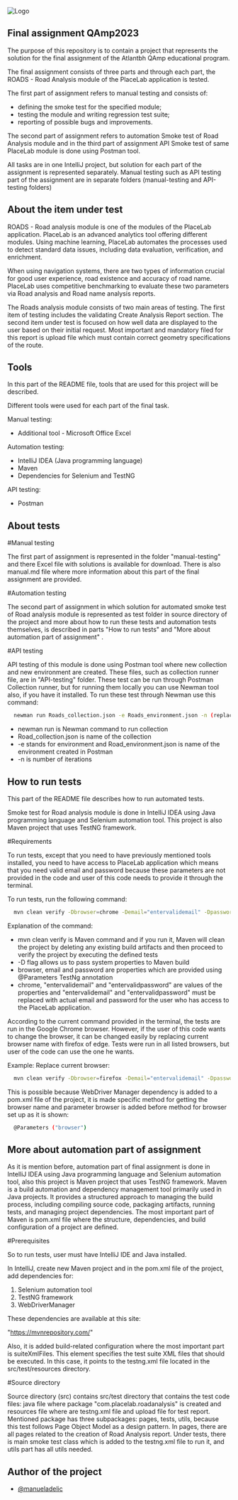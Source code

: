 
![Logo](https://go.placelab.com/assets/logo-526ea19604d26801aca90fe441f7df4775a24a5d74ae273dbc4af85f42241259.png)


## Final assignment QAmp2023

The purpose of this repository is to contain a project that represents the solution for the final assignment of the Atlantbh QAmp educational program.

The final assignment consists of three parts and through each part, the ROADS - Road Analysis module of the PlaceLab application is tested.

The first part of assignment refers to manual testing and consists of:
- defining the smoke test for the specified module;
- testing the module and writing regression test suite;
- reporting of possible bugs and improvements.

The second part of assignment refers to automation Smoke test of Road Analysis module and in the third part of assignment API Smoke test of same PlaceLab module is done using Postman tool.

All tasks are in one IntelliJ project, but solution for each part of the assignment is represented separately. Manual testing such as API testing part of the assignment are in separate folders (manual-testing and API-testing folders)

## About the item under test

ROADS - Road analysis module is one of the modules of the PlaceLab application.
PlaceLab is an advanced analytics tool offering different modules.
Using machine learning, PlaceLab automates the processes used to detect standard data issues, including data evaluation, verification, and enrichment.

When using navigation systems, there are two types of information crucial for good user experience, road existence and accuracy of road name. PlaceLab uses competitive benchmarking to evaluate these two parameters via Road analysis and Road name analysis reports.

The Roads analysis module consists of two main areas of testing. The first item of testing includes the validating Create Analysis Report section. The second item under test is focused on how well data are displayed to the user based on their initial request.
Most important and mandatory filed for this report is upload file which must contain correct geometry specifications of the route.

## Tools

In this part of the README file, tools that are used for this project will be described.

Different tools were used for each part of the final task.

Manual testing:
- Additional tool - Microsoft Office Excel

Automation testing:
- IntelliJ IDEA (Java programming language)
- Maven
- Dependencies for Selenium and TestNG

API testing:
- Postman

## About tests

#Manual testing

The first part of assignment is represented in the folder "manual-testing" and there Excel file with solutions is available for download.
There is also manual.md file where more information about this part of the final assignment are provided.

#Automation testing

The second part of assignment in which solution for automated smoke test of Road analysis module is represented as test folder in source directory of the project and more about how to run these tests and automation tests themselves, is described in parts "How to run tests" and "More about automation part of assignment" .

#API testing

API testing of this module is done using Postman tool where new collection and new environment are created. These files, such as collection runner file, are in "API-testing" folder.
These test can be run through Postman Collection runner, but for running them locally you can use Newman tool also, if you have it installed.
To run these test through Newman use this command:

```bash
  newman run Roads_collection.json -e Roads_environment.json -n (replace with wanted number of iterations)
```
- newman run is Newman command to run collection 
- Road_collection.json is name of the collection 
- -e stands for environment and Road_environment.json is name of the environment created in Postman
- -n is number of iterations 

## How to run tests

This part of the README file describes how to run automated tests.

Smoke test for Road analysis module is done in IntelliJ IDEA using Java programming language and Selenium automation tool. This project is also Maven project that uses TestNG framework.

#Requirements

To run tests, except that you need to have previously mentioned tools installed, you need to have access to PlaceLab application which means that you need valid email and password because these parameters are not provided in the code and user of this code needs to provide it through the terminal.

To run tests, run the following command:

```bash
  mvn clean verify -Dbrowser=chrome -Demail="entervalidemail" -Dpassword="entervalidpassword"
```

Explanation of the command:

- mvn clean verify is Maven command and if you run it, Maven will clean the project by deleting any existing build artifacts and then proceed to verify the project by executing the defined tests
- -D flag allows us to pass system properties to Maven build
- browser, email and password are properties which are provided using @Parameters TestNg annotation
- chrome, "entervalidemail" and "entervalidpassword" are values of the properties and "entervalidemail" and "entervalidpassword" must be replaced with actual email and password for the user who has access to the PlaceLab application.

According to the current command provided in the terminal, the tests are run in the Google Chrome browser.
However, if the user of this code wants to change the browser, it can be changed easily by replacing current browser name with firefox of edge.
Tests were run in all listed browsers, but user of the code can use the one he wants.

Example:
Replace current browser:

```bash
  mvn clean verify -Dbrowser=firefox -Demail="entervalidemail" -Dpassword="entervalidpassword"
```

This is possible because WebDriver Manager dependency is added to a pom.xml file of the project, it is made specific method for getting the browser name and parameter browser is added before method for browser set up as it is shown:

```bash
  @Parameters ("browser")
```

## More about automation part of assignment

As it is mention before, automation part of final assignment is done in IntelliJ IDEA using Java programming language and Selenium automation tool, also this project is Maven project that uses TestNG framework.
Maven is a build automation and dependency management tool primarily used in Java projects. It provides a structured approach to managing the build process, including compiling source code, packaging artifacts, running tests, and managing project dependencies.
The most important part of Maven is pom.xml file where the structure, dependencies, and build configuration of a project are defined.

#Prerequisites

So to run tests, user must have IntelliJ IDE and Java installed.

In IntelliJ, create new Maven project and in the pom.xml file of the project, add dependencies for:

1. Selenium automation tool
2. TestNG framework
3. WebDriverManager

These dependencies are available at this site:

"https://mvnrepository.com/"

Also, it is added build-related configuration where the most important part is suiteXmlFiles. 
This element specifies the test suite XML files that should be executed. In this case, it points to the testng.xml file located in the src/test/resources directory.

#Source directory

Source directory (src) contains src/test directory that contains the test code files: java file where package "com.placelab.roadanalysis" is created and resources file where are testng.xml file and upload file for test report.
Mentioned package has three subpackages: pages, tests, utils, because this test follows Page Object Model as a design pattern.
In pages, there are all pages related to the creation of Road Analysis report. Under tests, there is main smoke test class which is added to the testng.xml file to run it, and utils part has all utils needed.

## Author of the project

- [@manueladelic](https://github.com/manueladelic)

